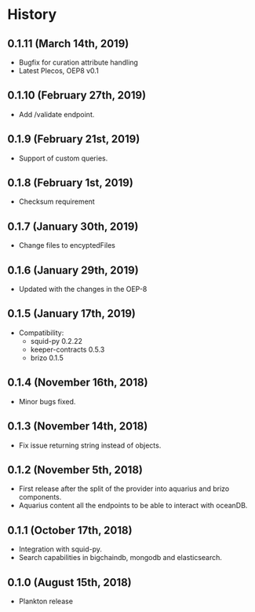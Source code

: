 History
=======

0.1.11 (March 14th, 2019)
-------------------------
* Bugfix for curation attribute handling
* Latest Plecos, OEP8 v0.1

0.1.10 (February 27th, 2019)
-------------------------
* Add /validate endpoint.

0.1.9 (February 21st, 2019)
-------------------------
* Support of custom queries.

0.1.8 (February 1st, 2019)
-------------------------
* Checksum requirement

0.1.7 (January 30th, 2019)
-------------------------
* Change files to encyptedFiles

0.1.6 (January 29th, 2019)
-------------------------
* Updated with the changes in the OEP-8

0.1.5 (January 17th, 2019)
-------------------------
* Compatibility:
    - squid-py 0.2.22
    - keeper-contracts 0.5.3
    - brizo 0.1.5

0.1.4 (November 16th, 2018)
-------------------------
* Minor bugs fixed.

0.1.3 (November 14th, 2018)
-------------------------
* Fix issue returning string instead of objects.

0.1.2 (November 5th, 2018)
-------------------------
* First release after the split of the provider into aquarius and brizo components.
* Aquarius content all the endpoints to be able to interact with oceanDB.

0.1.1 (October 17th, 2018)
-------------------------
* Integration with squid-py.
* Search capabilities in bigchaindb, mongodb and elasticsearch.

0.1.0 (August 15th, 2018)
-------------------------
* Plankton release
